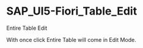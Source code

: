 # SAP_UI5-Fiori_Table_Edit
Entire Table Edit 

With once click Entire Table will come in Edit Mode.
